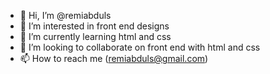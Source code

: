 - 👋 Hi, I’m @remiabduls
- 👀 I’m interested in front end designs 
- 🌱 I’m currently learning html and css
- 💞️ I’m looking to collaborate on front end with html and css
- 📫 How to reach me (remiabduls@gmail.com)

<!---
remiabduls/remiabduls is a ✨ special ✨ repository because its `README.md` (this file) appears on your GitHub profile.
You can click the Preview link to take a look at your changes.
--->
